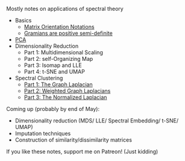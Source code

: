 Mostly notes on applications of spectral theory

- Basics
   - [Matrix Orientation Notations](https://kalngyk.github.io/doc/Default%20Matrix%20Orientation.pdf)
   - [Gramians are positive semi-definite](https://kalngyk.github.io/doc/Gramians%20are%20PSD.pdf)
- [PCA](https://kalngyk.github.io/doc/Spectral%20theory%20basis%20of%20PCA.pdf)
- Dimensionality Reduction
   - Part 1: Multidimensional Scaling
   - Part 2: self-Organizing Map
   - Part 3: Isomap and LLE
   - Part 4: t-SNE and UMAP 
- Spectral Clustering
   - [Part 1: The Graph Laplacian](https://kalngyk.github.io/doc/Spectral%20Clustering%20Pt1.pdf)
   - [Part 2: Weighted Graph Laplacians](https://kalngyk.github.io/doc/Spectral%20Clustering%20Pt2.pdf)
   - [Part 3: The Normalized Laplacian](https://kalngyk.github.io/doc/Spectral%20Clustering%20Pt3.pdf)

Coming up (probably by end of May): 

- Dimensionality reduction (MDS/ LLE/ Spectral Embedding/ t-SNE/ UMAP)
- Imputation techniques
- Construction of similarity/dissimilarity matrices

If you like these notes, support me on Patreon! (Just kidding)
